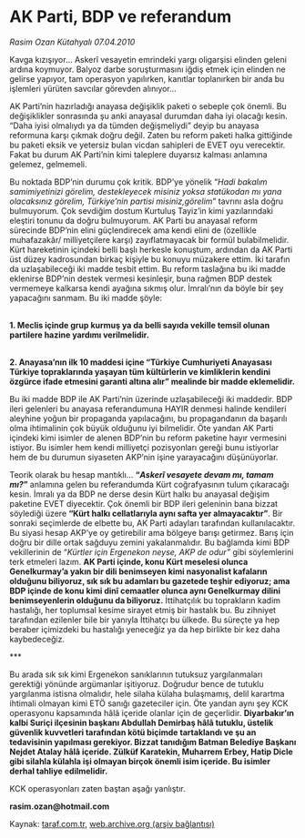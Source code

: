 # AK Parti, BDP ve referandum

*Rasim Ozan Kütahyalı 07.04.2010*

<div class="yazi"><p>Kavga kızışıyor... Askerî vesayetin emrindeki yargı oligarşisi elinden geleni ardına koymuyor. Balyoz darbe soruşturmasını iğdiş etmek için elinden ne gelirse yapıyor, tam operasyon yapılırken, kanıtlar toplanırken bir anda bu işlemleri yürüten savcılar görevden alınıyor...</p>
<p>AK Parti’nin hazırladığı anayasa değişiklik paketi o sebeple çok önemli. Bu değişiklikler sonrasında şu anki anayasal durumdan daha iyi olacağı kesin. “Daha iyisi olmalıydı ya da tümden değişmeliydi” deyip bu anayasa reformuna karşı çıkmak doğru değil. Zaten bu reform paketi halka gittiğinde bu paketi eksik ve yetersiz bulan vicdan sahipleri de EVET oyu verecektir. Fakat bu durum AK Parti’nin kimi taleplere duyarsız kalması anlamına gelemez, gelmemeli.</p>
<p>Bu noktada BDP’nin durumu çok kritik. BDP’ye yönelik “<i>Hadi bakalım samimiyetinizi görelim, destekleyecek misiniz yoksa statükodan mı yana olacaksınız görelim, Türkiye’nin partisi misiniz,görelim</i>” tavrını asla doğru bulmuyorum. Çok sevdiğim dostum Kurtuluş Tayiz’in kimi yazılarındaki eleştiri tonunu da doğru bulmuyorum. AK Parti bu anayasal reform sürecinde BDP’nin elini güçlendirecek ama kendi elini de (özellikle muhafazakâr/ milliyetçilere karşı) zayıflatmayacak bir formül bulabilmelidir. Kürt hareketinin içindeki belli başlı herkesle konuştum, ardından da AK Parti üst düzey kadrosundan birkaç kişiyle bu konuyu müzakere ettim. İki tarafın da uzlaşabileceği iki madde tesbit ettim. Bu reform taslağına bu iki madde eklenirse BDP’nin destek vermesi kesinleşir, buna rağmen BDP destek vermemeye kalkarsa kendi ayağına sıkmış olur. İmralı’nın da böyle bir şey yapacağını sanmam. Bu iki madde şöyle:</p>
<p><b><br/>1. Meclis içinde grup kurmuş ya da belli sayıda vekille temsil olunan partilere hazine yardımı verilmelidir.</b></p>
<p><b><br/>2. Anayasa’nın ilk 10 maddesi içine “Türkiye Cumhuriyeti Anayasası Türkiye topraklarında yaşayan tüm kültürlerin ve kimliklerin kendini özgürce ifade etmesini garanti altına alır” mealinde bir madde eklemelidir.</b></p>
<p>Bu iki madde BDP ile AK Parti’nin üzerinde uzlaşabileceği iki maddedir. BDP ileri gelenleri bu anayasa referandumuna HAYIR denmesi halinde kendileri aleyhine yoğun bir propaganda yapılacağını, bu propagandanın da başarılı olma ihtimalinin çok büyük olduğunu iyi bilmelidir. Öte yandan AK Parti içindeki kimi isimler de alenen BDP’nin bu reform paketine hayır vermesini istiyor. Bu isimler hem kendi milliyetçi pozisyonları gereği bunu istiyorlar hem de bu durumun siyaseten AKP’nin işine yarayacağını düşünüyorlar.</p>
<p>Teorik olarak bu hesap mantıklı... <b>“<i>Askerî vesayete devam mı, tamam mı?</i>”</b> anlamına gelen bu referandumda Kürt coğrafyasının tulum çıkaracağı kesin. İmralı ya da BDP ne derse desin Kürt halkı bu anayasal değişim paketine EVET diyecektir. Çok önemli bir BDP ileri geleninin bana bizzat söylediği üzere <b>“Kürt halkı cellatlarıyla aynı safta yer almayacaktır”</b>. Bir sonraki seçimlerde de elbette bu, AK Parti adayları tarafından kullanılacaktır. Bu siyasi hesap AKP’ye oy getirebilir ama bölgeye barışı getirmez. Barış için doğru bir dille ortak sağduyu zemini yakalanmalıdır. Bu bağlamda kimi BDP vekillerinin de “<i>Kürtler için Ergenekon neyse, AKP de odur”</i> gibi söylemlerini terk etmeleri lazım. <b>AK Parti içinde, konu Kürt meselesi olunca Genelkurmay’a yakın bir dili benimseyen kimi nasyonalist kafaların olduğunu biliyoruz, sık sık bu adamları bu gazetede teşhir ediyoruz; ama BDP içinde de konu kimi dinî cemaatler olunca aynı Genelkurmay dilini benimseyenlerin olduğunu da biliyoruz.</b> İttihatçılık bu toprakların kadim hastalığı, her toplumsal kesime sirayet etmiş bir hastalık bu. Bu zihniyet tarafından ezilenler bile bir yanıyla İttihatçı bu ülkede. Bu süreçte ya hep beraber içimizdeki bu hastalığı yeneceğiz ya da hep birlikte bir kez daha kaybedeceğiz.</p>
<p>***</p>
<p>Bu arada sık sık kimi Ergenekon sanıklarının tutuksuz yargılanmaları gerektiği yönünde argümanlar işitiyoruz. Doğrudur bence de tutuklu yargılanma istisna olmalıdır, hele silaha külaha bulaşmamış, delil karartma ihtimali olmayan kimi ETÖ sanığı gazeteciler için. Öte yandan aynı şey KCK operasyonu kapsamında hâlâ içeride olanlar için de geçerlidir. <b>Diyarbakır’ın kalbi Suriçi ilçesinin başkanı Abdullah Demirbaş hâlâ tutuklu, üstelik güvenlik kuvvetleri tarafından kötü biçimde tartaklandı ve şu an tedavisinin yapılması gerekiyor. Bizzat tanıdığım Batman Belediye Başkanı Nejdet Atalay hâlâ içeride. Zülküf Karatekin, Muharrem Erbey, Hatip Dicle gibi silahla külahla işi olmayan birçok önemli isim içeride. Bu isimler derhal tahliye edilmelidir.</b></p>
<p>KCK operasyonları zaten baştan aşağı yanlıştır.</p>
<p><b>rasim.ozan@hotmail.com</b></p></div>

Kaynak: [taraf.com.tr](http://www.taraf.com.tr:80/makale/10792.htm), [web.archive.org (arşiv bağlantısı)](http://web.archive.org/web/20100410094646/http://www.taraf.com.tr:80/makale/10792.htm)
